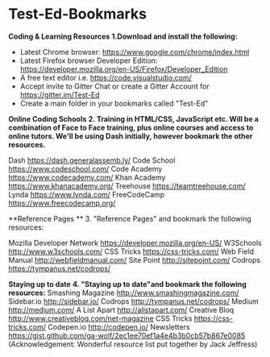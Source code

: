 # Test-Ed-Bookmarks

**Coding & Learning Resources**
**1.Download and install the following:**

* Latest Chrome browser: https://www.google.com/chrome/index.html
* Latest Firefox browser Developer Edition: https://developer.mozilla.org/en-US/Firefox/Developer_Edition
* A free text editor i.e. https://code.visualstudio.com/ 
* Accept invite to Gitter Chat or create a Gitter Account for https://gitter.im/Test-Ed 
* Create a main folder in your bookmarks called "Test-Ed" 


**Online Coding Schools**
**2. Training in HTML/CSS, JavaScript etc. Will be a combination of Face to Face training, plus online courses and access to online tutors. We'll be using Dash initially, 
 however bookmark the other resources.**


Dash                                           https://dash.generalassemb.ly/
Code School                                    https://www.codeschool.com/
Code Academy                                   https://www.codecademy.com/
Khan Academy                                   https://www.khanacademy.org/
Treehouse                                      https://teamtreehouse.com/
Lynda                                          https://www.lynda.com/
FreeCodeCamp                                  https://www.freecodecamp.org/

**Reference Pages **
3.  "Reference Pages" and bookmark the following resources:


Mozilla Developer Network                       https://developer.mozilla.org/en-US/
W3Schools                                       http://www.w3schools.com/
CSS Tricks                                      https://css-tricks.com/
Web Field Manual                                http://webfieldmanual.com/
Site Point                                      http://sitepoint.com/
Codrops                                         https://tympanus.net/codrops/


**Staying up to date** 
**4.  "Staying up to date"and bookmark the following resources:**
Smashing Magazine                              http://www.smashingmagazine.com/
Sidebar.io                                     http://sidebar.io/
Codrops                                        http://tympanus.net/codrops/
Medium                                         http://medium.com/
A List Apart                                   http://alistapart.com/
Creative Bloq                                  http://www.creativebloq.com/net-magazine
CSS Tricks                                     https://css-tricks.com/
Codepen.io                                     http://codepen.io/
Newsletters                                    https://gist.github.com/ga-wolf/2ec1ee70ef1a4e4b3b0cb57b867e0085
                                               (Acknowledgement: Wonderful resource list put together by Jack Jeffress) 
